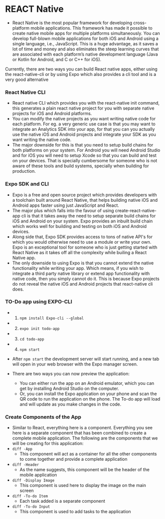 # REACT Native
- React Native is the most popular framework for developing cross-platform mobile applications. This framework has made it possible to create native mobile apps for multiple platforms simultaneously. You can develop full-blown mobile applications for both iOS and Android using a single language, i.e., JavaScript. This is a huge advantage, as it saves a lot of time and money and also eliminates the steep learning curves that are associated with each platform’s native development language (Java or Kotlin for Android, and C or C++ for iOS).

Currently, there are two ways you can build React native apps, either using the react-native-cli or by using Expo which also provides a cli tool and is a very good alternative

### React Native CLI
- React native CLI which provides you with the react-native init command, this generates a plain react native project for you with separate native projects for iOS and Android platforms.
- You can modify the native projects as you want writing native code for each platform. For eg. a very generic use case is that you may want to integrate an Analytics SDK into your app, for that you can you actually use the native iOS and Android projects and integrate your SDK as you want writing the native code.
- The major downside for this is that you need to setup build chains for both platforms on your system. For Android you will need Android Studio and for iOS you will need to setup Xcode so that you can build and test on your devices. That is specially cumbersome for someone who is not aware of these tools and build systems, specially when building for production.

### Expo SDK and CLI
- Expo is a free and open source project which provides developers with a toolchain built around React Native, that helps building native iOS and Android apps faster using just JavaScript and React.
- The major plus which falls into the favour of using create-react-native-app cli is that it takes away the need to setup separate build chains for iOS and Android on your system. Expo provides an inbuilt build chain which works well for building and testing on both iOS and Android devices.
- Along side that, Expo SDK provides access to tons of native API's for which you would otherwise need to use a module or write your own. Expo is an exceptional tool for someone who is just getting started with React Native as it takes off all the complexity while builing a React Native app.
- The only downside to using Expo is that you cannot extend the native functionality while writing your app. Which means, if you wish to integrate a third party native library or extend app functionality with native code, then you simply cannot do it. This is because Expo projects do not reveal the native iOS and Android projects that react-native cli does.

### TO-Do app using EXPO-CLI

- 1. ```npm install Expo-cli --global```
- 2. ```expo init todo-app```
- 3. ```cd todo-app```
- 4. ```npm start```

- After ```npm start``` the development server will start running, and a new tab will open in your web browser with the Expo manager screen.

- There are two ways you can now preview the application: <br>
    - You can either run the app on an Android emulator, which you can get by installing Android Studio on the computer.
    - Or, you can install the Expo application on your phone and scan the QR code to run the application on the phone. The To-do app will load and will update as you make changes in the code.

### Create Components of the App
- Similar to React, everything here is a component. Everything you see here is a separate component that has been combined to create a complete mobile application. The following are the components that we will be creating for this application:
- ```diff -App```
    - This component will act as a container for all the other components to come together and provide a complete application
- ```diff -Header```
    - As the name suggests, this component will be the header of the mobile application
- ```diff -Display Image```
    - This component is used here to display the image on the main screen
- ```diff -To-do Item```
    - Each task added is a separate component 
- ```diff -To-do Input```
    - This component is used to add tasks to the application
